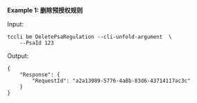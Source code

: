 **Example 1: 删除预授权规则**



Input: 

```
tccli bm DeletePsaRegulation --cli-unfold-argument  \
    --PsaId 123
```

Output: 
```
{
    "Response": {
        "RequestId": "a2a13989-5776-4a8b-83d6-43714117ac3c"
    }
}
```

